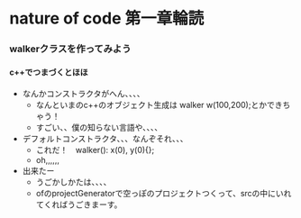 # nature of code 第一章輪読

### walkerクラスを作ってみよう

#### c++でつまづくとほほ
* なんかコンストラクタがへん、、、、
	* なんといまのc++のオブジェクト生成は walker w(100,200);とかできちゃう！
	* すごい、、僕の知らない言語や、、、、
* デフォルトコンストラクタ、、、なんぞそれ、、、
	* これだ！　walker(): x(0), y(0){};　
	* oh,,,,,,
* 出来たー
	* うごかしかたは、、、、
	* ofのprojectGeneratorで空っぽのプロジェクトつくって、srcの中にいれてくればうごきまーす。




